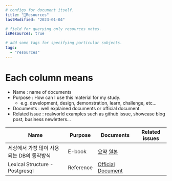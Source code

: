 ```yaml
---
# configs for document itself.
title: "🚚Resources"
lastModified: "2023-01-04"

# field for querying only resources notes.
isResources: true

# add some tags for specifying particular subjects.
tags:
  - "resources"
---
```

# Each column means
- Name : name of documents
- Purpose : How can I use this material for my study.
	- e.g. development, design, demonstration, learn, challenge, etc...
- Documents : well explained documents or official document.
- Related issue : realworld examples such as github issue, showcase blog post, business newletters...

| Name                                      | Purpose | Documents                                                                                                  | Related issues |
| ----------------------------------------- | ------- | ---------------------------------------------------------------------------------------------------------- | -------------- |
| 세상에서 가장 많이 사용되는 DB의 동작방식 | E-book  | [요약](https://news.hada.io/topic?id=8162) [원본](https://www.compileralchemy.com/books/sqlite-internals/) |                |
| Lexical Structure - Postgresql                                          | Reference        | [Official Document](https://www.postgresql.org/docs/current/sql-syntax-lexical.html)                       |                |
